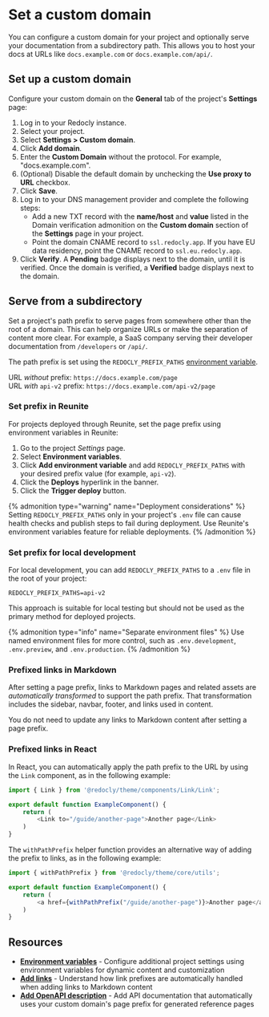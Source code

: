 # Set a custom domain

You can configure a custom domain for your project and optionally serve your documentation from a subdirectory path. This allows you to host your docs at URLs like `docs.example.com` or `docs.example.com/api/`.

## Set up a custom domain

Configure your custom domain on the **General** tab of the project's **Settings** page:

1. Log in to your Redocly instance.
2. Select your project.
3. Select **Settings > Custom domain**.
4. Click **Add domain**.
5. Enter the **Custom Domain** without the protocol. For example, "docs.example.com".
6. (Optional) Disable the default domain by unchecking the **Use proxy to URL** checkbox.
7. Click **Save**.
8. Log in to your DNS management provider and complete the following steps:
   * Add a new TXT record with the **name/host** and **value** listed in the Domain verification admonition on the **Custom domain** section of the **Settings** page in your project.
   * Point the domain CNAME record to `ssl.redocly.app`.
     If you have EU data residency, point the CNAME record to `ssl.eu.redocly.app`.
9.  Click **Verify**.
    A **Pending** badge displays next to the domain, until it is verified.
    Once the domain is verified, a **Verified** badge displays next to the domain.

## Serve from a subdirectory

Set a project's path prefix to serve pages from somewhere other than the root of a domain.
This can help organize URLs or make the separation of content more clear. For example, a SaaS company serving their developer documentation from `/developers` or `/api/`.

The path prefix is set using the `REDOCLY_PREFIX_PATHS` [environment variable](./env-variables.md).

URL _without_ prefix: `https://docs.example.com/page`  
URL _with_ `api-v2` prefix: `https://docs.example.com/api-v2/page`

### Set prefix in Reunite

For projects deployed through Reunite, set the page prefix using environment variables in Reunite:

1. Go to the project _Settings_ page.
2. Select **Environment variables**.
3. Click **Add environment variable** and add `REDOCLY_PREFIX_PATHS` with your desired prefix value (for example, `api-v2`).
4. Click the **Deploys** hyperlink in the banner.
5. Click the **Trigger deploy** button.

{% admonition type="warning" name="Deployment considerations" %}
Setting `REDOCLY_PREFIX_PATHS` only in your project's `.env` file can cause health checks and publish steps to fail during deployment. Use Reunite's environment variables feature for reliable deployments.
{% /admonition %}

### Set prefix for local development

For local development, you can add `REDOCLY_PREFIX_PATHS` to a `.env` file in the root of your project:

```shell {% title=".env" %}
REDOCLY_PREFIX_PATHS=api-v2
```

This approach is suitable for local testing but should not be used as the primary method for deployed projects.

{% admonition type="info" name="Separate environment files" %}
Use named environment files for more control, such as `.env.development`, `.env.preview`, and `.env.production`.
{% /admonition %}

### Prefixed links in Markdown

After setting a page prefix, links to Markdown pages and related assets are _automatically transformed_ to support the path prefix.
That transformation includes the sidebar, navbar, footer, and links used in content.

You do not need to update any links to Markdown content after setting a page prefix.

### Prefixed links in React

In React, you can automatically apply the path prefix to the URL by using the `Link` component, as in the following example:

```javascript {% title="ExampleComponent.tsx" %}
import { Link } from '@redocly/theme/components/Link/Link';

export default function ExampleComponent() {
    return (
        <Link to="/guide/another-page">Another page</Link>
    )
}
```

The `withPathPrefix` helper function provides an alternative way of adding the prefix to links, as in the following example:

```javascript {% title="ExampleComponent.tsx" %}
import { withPathPrefix } from '@redocly/theme/core/utils';

export default function ExampleComponent() {
    return (
        <a href={withPathPrefix("/guide/another-page")}>Another page</a>
    )
}
```

## Resources

- **[Environment variables](./env-variables.md)** - Configure additional project settings using environment variables for dynamic content and customization
- **[Add links](../../content/links.md)** - Understand how link prefixes are automatically handled when adding links to Markdown content
- **[Add OpenAPI description](../../content/api-docs/add-openapi-docs.md)** - Add API documentation that automatically uses your custom domain's page prefix for generated reference pages